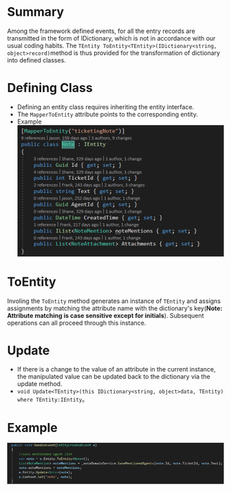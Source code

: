 # Summary
Among the framework defined events,  for all the entry records are transmitted in the form of IDictionary, which is not in accordance with our usual coding habits. The `TEntity ToEntity<TEntity>(IDictionary<string, object>record)`method is thus provided for the transformation of dictionary into defined classes.

# Defining Class
- Defining an entity class requires inheriting the entity interface.
- The `MapperToEntity` attribute points to the corresponding entity.
- Example
![image.png](/.attachments/image-37a302c8-6c4b-4639-b1f5-429f0bc50440.png)

# ToEntity
Involing the `ToEntity` method generates an instance of `TEntity` and assigns assignments by matching the attribute name with the dictionary's key(<b>Note: Attribute matching is case sensitive except for initials</b>). Subsequent operations can all proceed through this instance.

# Update
- If there is a change to the value of an attribute in the current instance, the manipulated value can be updated back to the dictionary via the update method.
- `void Update<TEntity>(this IDictionary<string, object>data, TEntity) where TEntity:IEntity`。

# Example
![image.png](/.attachments/image-b7ac894e-cd2c-4ac7-93ed-3c6f5a00b939.png)
